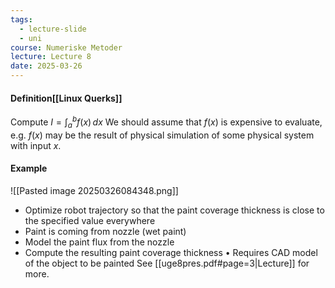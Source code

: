 ```yaml
---
tags:
  - lecture-slide
  - uni
course: Numeriske Metoder
lecture: Lecture 8
date: 2025-03-26
---
```


#### Definition[[Linux Querks]]
Compute $I=\int_{a}^b f(x) \, dx$
We should assume that $f(x)$ is expensive to evaluate, e.g. $f(x)$ may be the result of physical simulation of some physical system with input $x$.


#### Example
![[Pasted image 20250326084348.png]]

* Optimize robot trajectory so that the paint coverage thickness is close to the specified value everywhere 
* Paint is coming from nozzle (wet paint) 
*  Model the paint flux from the nozzle 
* Compute the resulting paint coverage thickness • Requires CAD model of the object to be painted
See [[uge8pres.pdf#page=3|Lecture]] for more.